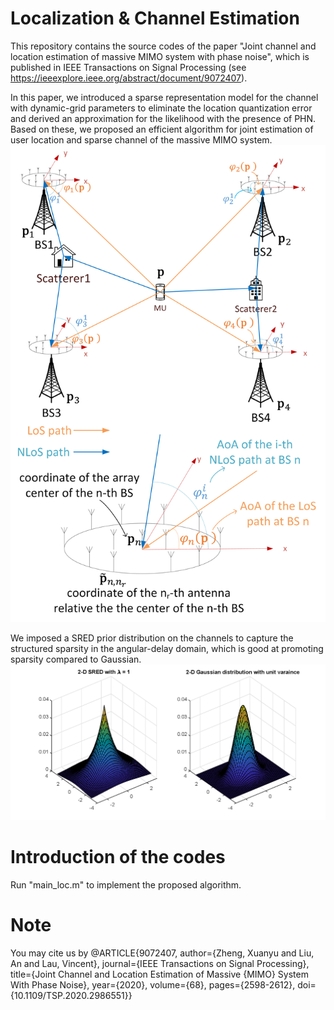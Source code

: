 # Localization & Channel Estimation
 This repository contains the source codes of the paper "Joint channel and location estimation of massive MIMO system with phase noise", which is published in IEEE Transactions on Signal Processing (see https://ieeexplore.ieee.org/abstract/document/9072407).
 
In this paper, we introduced a sparse representation model for the channel with dynamic-grid parameters to eliminate the location quantization error and derived an approximation for the likelihood with the presence of PHN. Based on these, we proposed an efficient algorithm for joint estimation of user location and sparse channel of the massive MIMO system.
![fishy](images/SigModel.png)

We imposed a SRED prior distribution on the channels to capture the structured sparsity in the angular-delay domain, which is good at promoting sparsity compared to Gaussian.
![fishy](images/DisCompare.png)

# Introduction of the codes
Run "main_loc.m" to implement the proposed algorithm.

# Note
You may cite us by
@ARTICLE{9072407,
author={Zheng, Xuanyu and Liu, An and Lau, Vincent},
journal={IEEE Transactions on Signal Processing},
title={Joint Channel and Location Estimation of Massive {MIMO} System With Phase Noise},
year={2020},
volume={68},
pages={2598-2612},
doi={10.1109/TSP.2020.2986551}}
